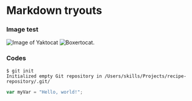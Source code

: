 # Markdown tryouts
### Image test
![Image of Yaktocat](https://octodex.github.com/images/yaktocat.png)
![Boxertocat](https://octodex.github.com/images/boxertocat_octodex.jpg).
### Codes
```
$ git init
Initialized empty Git repository in /Users/skills/Projects/recipe-repository/.git/
```

``` javascript
var myVar = "Hello, world!";
```
